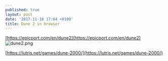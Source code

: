 ```yaml
---
published: true
layout: post
date: '2017-11-18 17:04 +0100'
title: Dune 2 in browser
---
```

[https://epicport.com/en/dune2](https://epicport.com/en/dune2)  
![dune2.png]({{site.baseurl}}/media/dune2.png)

[https://lutris.net/games/dune-2000/](https://lutris.net/games/dune-2000/)
